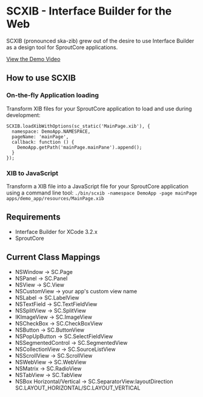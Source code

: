 SCXIB - Interface Builder for the Web
=====================================

SCXIB (pronounced ska-zib) grew out of the desire to use Interface Builder
as a design tool for SproutCore applications.

[View the Demo Video]

## How to use SCXIB

### On-the-fly Application loading

Transform XIB files for your SproutCore application to load and use during development:

    SCXIB.loadXibWithOptions(sc_static('MainPage.xib'), {
      namespace: DemoApp.NAMESPACE,
      pageName: 'mainPage',
      callback: function () {
        DemoApp.getPath('mainPage.mainPane').append();
      }
    });

### XIB to JavaScript

Transform a XIB file into a JavaScript file for your SproutCore application
using a command line tool:
    `./bin/scxib -namespace DemoApp -page mainPage apps/demo_app/resources/MainPage.xib`

## Requirements

  - Interface Builder for XCode 3.2.x
  - SproutCore

## Current Class Mappings

  - NSWindow -> SC.Page
  - NSPanel -> SC.Panel
  - NSView -> SC.View
  - NSCustomView -> your app's custom view name
  - NSLabel -> SC.LabelView
  - NSTextField -> SC.TextFieldView
  - NSSplitView -> SC.SplitView
  - IKImageView -> SC.ImageView
  - NSCheckBox -> SC.CheckBoxView
  - NSButton -> SC.ButtonView
  - NSPopUpButton -> SC.SelectFieldView
  - NSSegmentedControl -> SC.SegmentedView
  - NSCollectionView -> SC.SourceListView
  - NSScrollView -> SC.ScrollView
  - NSWebView -> SC.WebView
  - NSMatrix -> SC.RadioView
  - NSTabView -> SC.TabView
  - NSBox Horizontal/Vertical -> SC.SeparatorView:layoutDirection SC.LAYOUT\_HORIZONTAL/SC.LAYOUT\_VERTICAL

[View the Demo Video]: http://vimeo.com/
